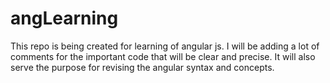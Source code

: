 # angLearning
This repo is being created for learning of angular js. I will be adding a lot of comments for the important code that will be clear and precise. It will also serve the purpose for revising the angular syntax and concepts.
